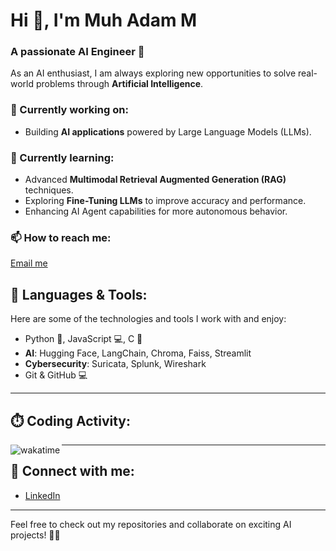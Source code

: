 # Hi 👋, I'm Muh Adam M
### A passionate **AI Engineer** 🚀

As an AI enthusiast, I am always exploring new opportunities to solve real-world problems through **Artificial Intelligence**.

### 🔭 Currently working on:
- Building **AI applications** powered by Large Language Models (LLMs).

### 🌱 Currently learning:
- Advanced **Multimodal Retrieval Augmented Generation (RAG)** techniques.
- Exploring **Fine-Tuning LLMs** to improve accuracy and performance.
- Enhancing AI Agent capabilities for more autonomous behavior.

### 📫 How to reach me:  
[Email me](mailto:mhmmdadammajid@gmail.com)

## 🚀 Languages & Tools:
Here are some of the technologies and tools I work with and enjoy:
- Python 🐍, JavaScript 💻, C 🔧
- **AI**: Hugging Face, LangChain, Chroma, Faiss, Streamlit
- **Cybersecurity**: Suricata, Splunk, Wireshark
- Git & GitHub 💻

---

## ⏱️ Coding Activity:

<p>
  <img align="left" src="https://wakatime.com/share/@username/username.svg" alt="wakatime"/>
</p>

---


## 🔗 Connect with me:
- [LinkedIn](https://www.linkedin.com/in/muhammad-adam-majid)

---

Feel free to check out my repositories and collaborate on exciting AI projects! 👨‍💻
